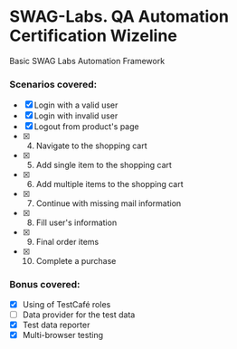 # SWAG-Labs. QA Automation Certification Wizeline

Basic SWAG Labs Automation Framework

### Scenarios covered:

- [x] Login with a valid user
- [x] Login with invalid user
- [x] Logout from product's page
- [x] 4. Navigate to the shopping cart
- [x] 5. Add single item to the shopping cart
- [x] 6. Add multiple items to the shopping cart
- [x] 7. Continue with missing mail information
- [x] 8. Fill user's information
- [x] 9. Final order items
- [x] 10. Complete a purchase

### Bonus covered:

- [x] Using of TestCafé roles
- [ ] Data provider for the test data
- [x] Test data reporter
- [x] Multi-browser testing